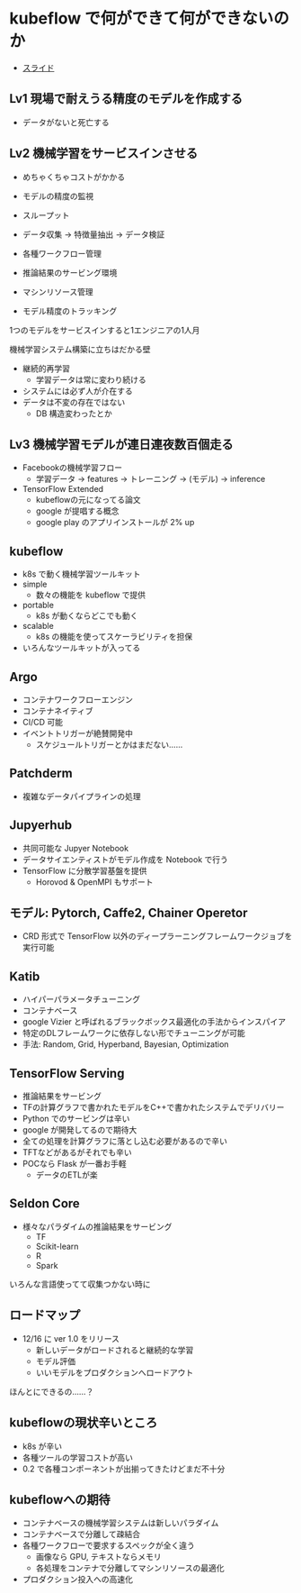 # kubeflow で何ができて何ができないのか

* [スライド](https://www.slideshare.net/shunyaueta/kubeflow-devfest18)

## Lv1 現場で耐えうる精度のモデルを作成する

* データがないと死亡する

## Lv2 機械学習をサービスインさせる

* めちゃくちゃコストがかかる
* モデルの精度の監視
* スループット

* データ収集 -> 特徴量抽出 -> データ検証
* 各種ワークフロー管理
* 推論結果のサービング環境
* マシンリソース管理
* モデル精度のトラッキング

1つのモデルをサービスインすると1エンジニアの1人月

機械学習システム構築に立ちはだかる壁

* 継続的再学習
  * 学習データは常に変わり続ける
* システムには必ず人が介在する
* データは不変の存在ではない
  * DB 構造変わったとか

## Lv3 機械学習モデルが連日連夜数百個走る

* Facebookの機械学習フロー
  * 学習データ -> features -> トレーニング -> (モデル) -> inference
* TensorFlow Extended
  * kubeflowの元になってる論文
  * google が提唱する概念
  * google play のアプリインストールが 2% up

## kubeflow

* k8s で動く機械学習ツールキット
* simple
  * 数々の機能を kubeflow で提供
* portable
  * k8s が動くならどこでも動く
* scalable
  * k8s の機能を使ってスケーラビリティを担保
* いろんなツールキットが入ってる

## Argo

* コンテナワークフローエンジン
* コンテナネイティブ
* CI/CD 可能
* イベントトリガーが絶賛開発中
  * スケジュールトリガーとかはまだない……

## Patchderm

* 複雑なデータパイプラインの処理

## Jupyerhub

* 共同可能な Jupyer Notebook
* データサイエンティストがモデル作成を Notebook で行う
* TensorFlow に分散学習基盤を提供
  * Horovod & OpenMPI もサポート

## モデル: Pytorch, Caffe2, Chainer Operetor

* CRD 形式で TensorFlow 以外のディープラーニングフレームワークジョブを実行可能

## Katib

* ハイパーパラメータチューニング
* コンテナベース
* google Vizier と呼ばれるブラックボックス最適化の手法からインスパイア
* 特定のDLフレームワークに依存しない形でチューニングが可能
* 手法: Random, Grid, Hyperband, Bayesian, Optimization

## TensorFlow Serving

* 推論結果をサービング
* TFの計算グラフで書かれたモデルをC++で書かれたシステムでデリバリー
* Python でのサービングは辛い
* google が開発してるので期待大
* 全ての処理を計算グラフに落とし込む必要があるので辛い
* TFTなどがあるがそれでも辛い
* POCなら Flask が一番お手軽
  * データのETLが楽

## Seldon Core

* 様々なパラダイムの推論結果をサービング
  * TF
  * Scikit-learn
  * R
  * Spark

いろんな言語使ってて収集つかない時に

## ロードマップ

* 12/16 に ver 1.0 をリリース
  * 新しいデータがロードされると継続的な学習
  * モデル評価
  * いいモデルをプロダクションへロードアウト

ほんとにできるの……？

## kubeflowの現状辛いところ

* k8s が辛い
* 各種ツールの学習コストが高い
* 0.2 で各種コンポーネントが出揃ってきたけどまだ不十分

## kubeflowへの期待

* コンテナベースの機械学習システムは新しいパラダイム
* コンテナベースで分離して疎結合
* 各種ワークフローで要求するスペックが全く違う
  * 画像なら GPU, テキストならメモリ
  * 各処理をコンテナで分離してマシンリソースの最適化
* プロダクション投入への高速化
